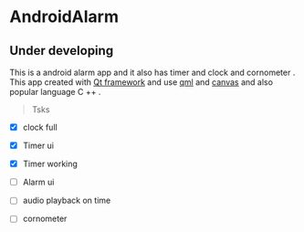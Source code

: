 # AndroidAlarm
## Under developing
This is a android alarm app and it also has timer and clock and cornometer .
This app created with [Qt framework](https://en.wikipedia.org/wiki/Qt_(software)) and use [qml](https://en.wikipedia.org/wiki/QML) and [canvas](http://doc.qt.io/qt-5/qml-qtquick-canvas.html) and also popular language C ++ .

> Tsks
- [x] clock full
- [x] Timer ui
- [x] Timer working
- [ ] Alarm ui
- [ ] audio playback on time
- [ ] cornometer


